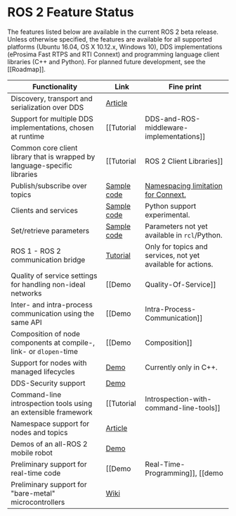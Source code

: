 # ROS 2 Feature Status

The features listed below are available in the current ROS 2 beta release.
Unless otherwise specified, the features are available for all supported platforms (Ubuntu 16.04, OS X 10.12.x, Windows 10), DDS implementations (eProsima Fast RTPS and RTI Connext) and programming language client libraries (C++ and Python).
For planned future development, see the [[Roadmap]].

| Functionality | Link | Fine print |
| --- | --- | --- |
| Discovery, transport and serialization over DDS | [Article](http://design.ros2.org/articles/ros_on_dds.html) | |
| Support for multiple DDS implementations, chosen at runtime | [[Tutorial|DDS-and-ROS-middleware-implementations]] | Currently eProsima Fast RTPS and RTI Connext are fully supported. |
| Common core client library that is wrapped by language-specific libraries | [[Tutorial|ROS 2 Client Libraries]] | |
| Publish/subscribe over topics | [Sample code](https://github.com/ros2/examples) | [Namespacing limitation for Connext.](https://github.com/ros2/rmw_connext/issues/234) |
| Clients and services | [Sample code](https://github.com/ros2/examples) | Python support experimental. |
| Set/retrieve parameters | [Sample code](https://github.com/ros2/demos/tree/release-beta1/demo_nodes_cpp) | Parameters not yet available in `rcl`/Python. |
| ROS 1 - ROS 2 communication bridge | [Tutorial](https://github.com/ros2/ros1_bridge/blob/master/README.md) | Only for topics and services, not yet available for actions. |
| Quality of service settings for handling non-ideal networks | [[Demo|Quality-Of-Service]] | |
| Inter- and intra-process communication using the same API | [[Demo|Intra-Process-Communication]] | Currently only in C++. |
| Composition of node components at compile-, link- or `dlopen`-time | [[Demo|Composition]] | Currently only in C++. |
| Support for nodes with managed lifecycles | [Demo](https://github.com/ros2/ros2/wiki/Managed-Nodes) | Currently only in C++. |
| DDS-Security support | [Demo](https://github.com/ros2/sros2) | |
| Command-line introspection tools using an extensible framework | [[Tutorial|Introspection-with-command-line-tools]] | |
| Namespace support for nodes and topics | [Article](http://design.ros2.org/articles/topic_and_service_names.html) | |
| Demos of an all-ROS 2 mobile robot | [Demo](https://github.com/ros2/turtlebot2_demo) | |
| Preliminary support for real-time code | [[Demo|Real-Time-Programming]], [[demo|Allocator-Template-Tutorial]] | Linux only. Not available for Fast RTPS. |
| Preliminary support for "bare-metal" microcontrollers | [Wiki](https://github.com/ros2/freertps/wiki)| |
